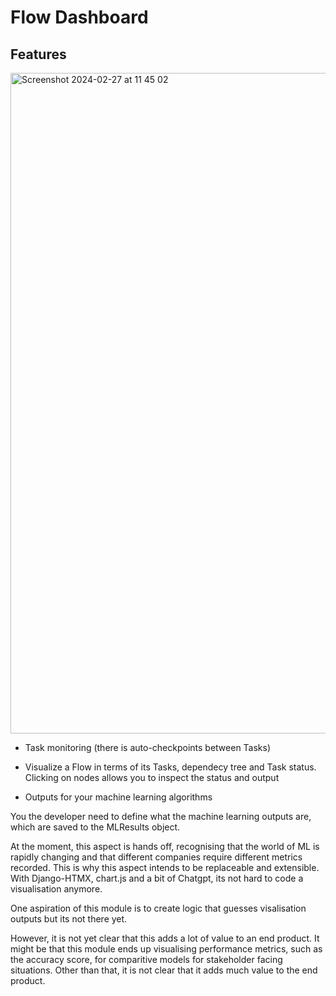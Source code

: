 # Flow Dashboard

## Features


<img width="1057" alt="Screenshot 2024-02-27 at 11 45 02" src="https://github.com/eddyojb88/django-flow-forge/assets/22086433/36e80d55-4968-40e1-bf73-9eaef5247a8f">

- Task monitoring (there is auto-checkpoints between Tasks)
- Visualize a Flow in terms of its Tasks, dependecy tree and Task status. Clicking on nodes allows you to inspect the status and output

- Outputs for your machine learning algorithms

You the developer need to define what the machine learning outputs are, which are saved to the MLResults object.

At the moment, this aspect is hands off, recognising that the world of ML is rapidly changing and that different companies require different metrics recorded. This is why this aspect intends to be replaceable and extensible. With Django-HTMX, chart.js and a bit of Chatgpt, its not hard to code a visualisation anymore.

One aspiration of this module is to create logic that guesses visalisation outputs but its not there yet.

However, it is not yet clear that this adds a lot of value to an end product.
It might be that this module ends up visualising performance metrics, such as the accuracy score, for comparitive models for stakeholder facing situations. Other than that, it is not clear that it adds much value to the end product.